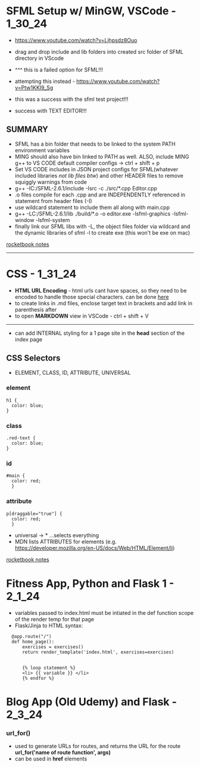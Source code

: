 # SFML Setup w/ MinGW, VSCode - 1_30_24

- https://www.youtube.com/watch?v=Ljhpsdz8Ouo
- drag and drop include and lib folders into created src folder of SFML directory in VScode
- ^^^ this is a failed option for SFML!!!

- attempting this instead - https://www.youtube.com/watch?v=Ptw1KKI9_Sg
- this was a success with the sfml test project!!!
- success with TEXT EDITOR!!!

## SUMMARY

- SFML has a bin folder that needs to be linked to the system PATH environment variables
- MING should also have bin linked to PATH as well. ALSO, include MING g++ to VS CODE default compiler configs -> ctrl + shift + p
- Set VS CODE includes in JSON project configs for SFML(whatever included libraries _not lib files btw_) and other HEADER files to remove squiggly warnings from code
- g++ -IC:/SFML-2.6.1/include -Isrc -c ./src/\*.cpp Editor.cpp
- .o files compile for each .cpp and are INDEPENDENTLY referenced in statement from header files (-I)
- use wildcard statement to include them all along with main.cpp
- g++ -LC:/SFML-2.6.1/lib ./build/\*.o -o editor.exe -lsfml-graphics -lsfml-window -lsfml-system
- finally link our SFML libs with -L, the object files folder via wildcard and the dynamic libraries of sfml -l to create exe (this won't be exe on mac)

[rocketbook notes](./rocketbooks/RB%202024-01-30%2019.36.47%20SFML_COMPILING.pdf)

---

# CSS - 1_31_24
 - __HTML URL Encoding__ - html urls cant have spaces, so they need to be encoded to handle those special characters. can be done [here](https://www.url-encode-decode.com/)
- to create links in .md files, enclose target text in brackets and add link in parenthesis after
- to open __MARKDOWN__ view in VSCode - ctrl + shift + V
---

- can add INTERNAL styling for a 1 page site in the __head__ section of the index page


## CSS Selectors

- ELEMENT, CLASS, ID, ATTRIBUTE, UNIVERSAL
### element
``` 
h1 {
  color: blue;  
}
```
### class
```
.red-text {
  color: blue;
}
```
### id
```
#main {
  color: red;
  }
```
### attribute
```
p[draggable="true"] {
  color: red;
  }
```
- universal -> \* ...selects everything
- MDN lists ATTRIBUTES for elements (e.g. https://developer.mozilla.org/en-US/docs/Web/HTML/Element/li)

[rocketbook notes](./rocketbooks/RB%202024-01-31%2019.43.01%20css_selectors%20%5BCss%20selectors%5D.pdf)

# Fitness App, Python and Flask 1 - 2_1_24

- variables passed to index.html must be intiated in the def function scope of the render temp for that page
- Flask/Jinja to HTML syntax:
```
  @app.route("/")
  def home_page():
      exercises = exercises()
      return render_template('index.html', exercises=exercises)


      {% loop statement %}
      <li> {{ variable }} </li>
      {% endfor %}
```

# Blog App (Old Udemy) and Flask - 2_3_24

### url_for()
- used to generate URLs for routes, and returns the URL for the route
      **url_for('name of route function', args)**
- can be used in **href** elements
